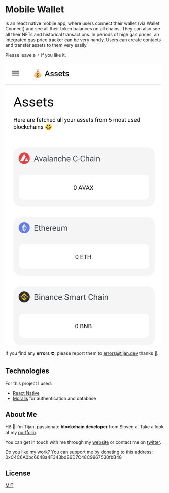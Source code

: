 # Mobile Wallet
Is an react native mobile app, where users connect their wallet (via Wallet Connect) and see all their token balances on all chains. They can also see all their NFTs and historical transactions. In periods of high gas prices, an integrated gas price tracker can be very handy. Users can create contacts and transfer assets to them very easily.

Please leave a ⭐ if you like it.

![App Preview](./app-preview.png)

If you find any **errors** ⛔, please report them to [errors@tijan.dev](mailto:errors@tijan.dev) thanks 🙏.

## Technologies
For this project I used:
- [React Native](https://reactnative.dev/)
- [Moralis](https://moralis.io/) for authentication and database

## About Me
Hi! 👋 I'm Tijan, passionate **blockchain developer** from Slovenia. Take a look at my [portfolio](https://tijan.dev).

You can get in touch with me through my [website](https://tijan.dev) or contact me on [twitter](https://twitter.com/0xTijan).

Do you like my work? You can support me by donating to this address: 0xC4C6A0bc6648a4F343bd86D7C48C9967530fbB48

## License
[MIT](https://choosealicense.com/licenses/mit/)